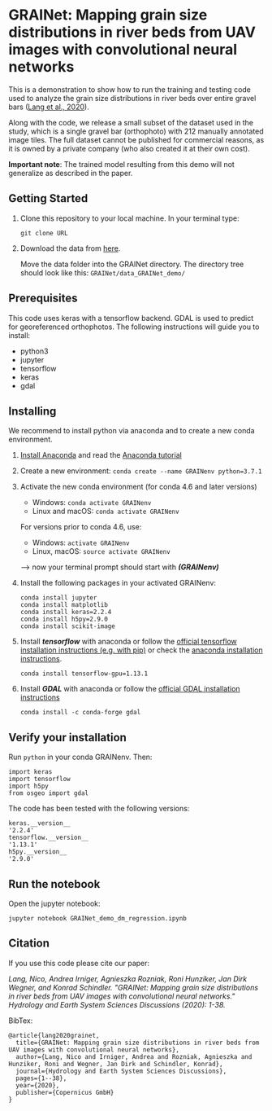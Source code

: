 # GRAINet: Mapping grain size distributions in river beds from UAV images with convolutional neural networks

This is a demonstration to show how to run the training and testing code used to analyze the grain size distributions in river beds over entire gravel bars ([Lang et al., 2020]( https://doi.org/10.5194/hess-2020-196)).

Along with the code, we release a small subset of the dataset used in the study, which is a single gravel bar (orthophoto) with 212 manually annotated image tiles. The full dataset cannot be published for commercial reasons, as it is owned by a private company (who also created it at their own cost).

**Important note**: The trained model resulting from this demo will not generalize as described in the paper.


## Getting Started

1) Clone this repository to your local machine. In your terminal type:
    ```
    git clone URL
    ```
   
2) Download the data from [here](https://share.phys.ethz.ch/~pf/nlangdata/GRAINet_demo_data.zip).

    Move the data folder into the GRAINet directory. The directory tree should look like this: `GRAINet/data_GRAINet_demo/`

## Prerequisites
This code uses keras with a tensorflow backend. GDAL is used to predict for georeferenced orthophotos.
The following instructions will guide you to install:

* python3
* jupyter
* tensorflow
* keras
* gdal

## Installing
We recommend to install python via anaconda and to create a new conda environment.

1) [Install Anaconda](https://docs.anaconda.com/anaconda/install/) and read the [Anaconda tutorial](https://conda.io/docs/user-guide/getting-started.html)

2) Create a new environment: ```conda create --name GRAINenv python=3.7.1```

3) Activate the new conda environment (for conda 4.6 and later versions)
    * Windows: ```conda activate GRAINenv```
    * Linux and macOS: ```conda activate GRAINenv```
    
    For versions prior to conda 4.6, use:
    * Windows: ```activate GRAINenv```
    * Linux, macOS: ```source activate GRAINenv```
    
    --> now your terminal prompt should start with ***(GRAINenv)*** 
    
4) Install the following packages in your activated GRAINenv:
    ```
    conda install jupyter
    conda install matplotlib
    conda install keras=2.2.4
    conda install h5py=2.9.0
    conda install scikit-image
    ```
    
5) Install ***tensorflow*** with anaconda or follow the [official tensorflow installation instructions (e.g. with pip)](https://www.tensorflow.org/install/pip)
    or check the [anaconda installation instructions](https://docs.anaconda.com/anaconda/user-guide/tasks/tensorflow/).
    ```
    conda install tensorflow-gpu=1.13.1
    ```
      
6) Install ***GDAL*** with anaconda or follow the [official GDAL installation instructions](https://gdal.org/download.html)
   ```
   conda install -c conda-forge gdal
   ``` 

## Verify your installation

Run `python` in your conda GRAINenv. Then:
```
import keras
import tensorflow
import h5py
from osgeo import gdal
```

The code has been tested with the following versions:
```
keras.__version__
'2.2.4'
tensorflow.__version__
'1.13.1'
h5py.__version__
'2.9.0'
```

## Run the notebook
Open the jupyter notebook:
```
jupyter notebook GRAINet_demo_dm_regression.ipynb
```

## Citation

If you use this code please cite our paper: 

*Lang, Nico, Andrea Irniger, Agnieszka Rozniak, Roni Hunziker, Jan Dirk Wegner, and Konrad Schindler. "GRAINet: Mapping grain size distributions in river beds from UAV images with convolutional neural networks." Hydrology and Earth System Sciences Discussions (2020): 1-38.*

BibTex:

```
@article{lang2020grainet,
  title={GRAINet: Mapping grain size distributions in river beds from UAV images with convolutional neural networks},
  author={Lang, Nico and Irniger, Andrea and Rozniak, Agnieszka and Hunziker, Roni and Wegner, Jan Dirk and Schindler, Konrad},
  journal={Hydrology and Earth System Sciences Discussions},
  pages={1--38},
  year={2020},
  publisher={Copernicus GmbH}
}
```





